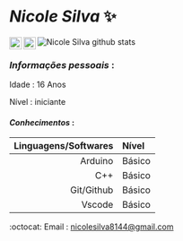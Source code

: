 #  _Nicole Silva_ :sparkles:  

<a href="https://twitter.com/VersNs">
  <img align="left" alt="Nicole Twitter" width="22px" src="https://cdn.jsdelivr.net/npm/simple-icons@v3/icons/twitter.svg"/> 
  <a/>
  <a href="https://github.com/Nicolesilvaa">
  <img align="left" alt="Nicole Github" width="22px" src="https://cdn.jsdelivr.net/npm/simple-icons@v3/icons/github.svg" />
   <a/>
           
![Nicole Silva github stats](https://github-readme-stats.vercel.app/api?username=NicoleSilvaa&show_icons=true&theme=radical)

  
### *_Informações pessoais_* :

Idade : 16 Anos

Nível :  iniciante

#### *_Conhecimentos_* : 
Linguagens/Softwares | Nível | 
   ---: | :---| 
   Arduino    | Básico
   C++        | Básico
   Git/Github |   Básico
   Vscode | Básico

:octocat: Email : nicolesilva8144@gmail.com
